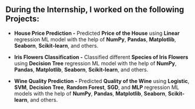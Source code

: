 ## During the Internship, I worked on the following Projects: 

- **House Price Prediction -** Predicted **Price of the House** using **Linear** regression ML model with the help of **NumPy**, **Pandas**, **Matplotlib**, **Seaborn**, **Scikit-learn**, and others.

- **Iris Flowers Classification -** Classified different **Species of Iris Flowers** using **Decision Tree** regression ML model with the help of **NumPy**, **Pandas**, **Matplotlib**, **Seaborn**, **Scikit-learn**, and others.

- **Wine Quality Prediction -** Predicted **Quality of the Wine** using **Logistic**, **SVM**, **Decision Tree**, **Random Forest**, **SGD**, and **MLP** regression ML models with the help of **NumPy**, **Pandas**, **Matplotlib**, **Seaborn**, **Scikit-learn**, and others.
